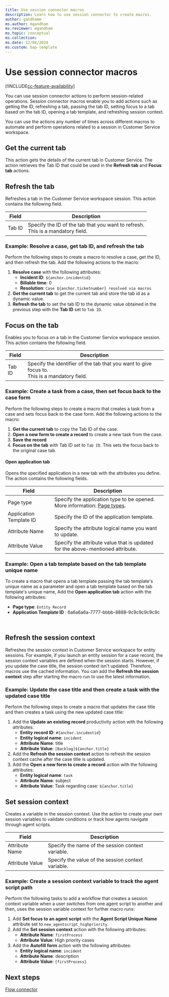 ```yaml
---
title: Use session connector macros
description: Learn how to use session connector to create macros.
author: gandhamm
ms.author: mgandham
ms.reviewer: mgandham
ms.topic: conceptual 
ms.collection: 
ms.date: 12/04/2024
ms.custom: bap-template 
---
```


# Use session connector macros

[!INCLUDE[cc-feature-availability](../../includes/cc-feature-availability.md)]

You can use session connector actions to perform session-related operations. Session connector macros enable you to add actions such as getting the ID, refreshing a tab, passing the tab ID, setting focus to a tab based on the tab ID, opening a tab template, and refreshing session context.

You can use the actions any number of times across different macros to automate and perform operations related to a session in Customer Service workspace.

## Get the current tab 

This action gets the details of the current tab in Customer Service. The action retrieves the Tab ID that could be used in the **Refresh tab** and **Focus tab** actions.

## Refresh the tab

Refreshes a tab in the Customer Service workspace session. This action contains the following field.

   | Field | Description |
   |-----------------|-----------------------------|
   | Tab ID | Specify the ID of the tab that you want to refresh. <br> This is a mandatory field.| 

### Example: Resolve a case, get tab ID, and refresh the tab

Perform the following steps to create a macro to resolve a case, get the ID, and then refresh the tab. Add the following actions to the macro:

1. **Resolve case** with the following attributes: 
    - **Incident ID**: `${anchor.incidentid}`
    - **Billable time**: 0
    - **Resolution**: `Case ${anchor.ticketnumber} resolved via macros`
1. **Get the current tab** to get the current tab and store the tab id as a dynamic value.
1. **Refresh the tab** to set the tab ID to the dynamic value obtained in the previous step with the **Tab ID** set to `Tab ID`.
 
## Focus on the tab

Enables you to focus on a tab in the Customer Service workspace session. This action contains the following field.

   | Field | Description | 
   |-----------------|-----------------------------|
   | Tab ID | Specify the identifier of the tab that you want to give focus to. <br> This is a mandatory field.|

### Example: Create a task from a case, then set focus back to the case form

Perform the following steps to create a macro that creates a task from a case and sets focus back to the case form. Add the following actions to the macro:
1. **Get the current tab** to copy the Tab ID of the case.
1. **Open a new form to create a record** to create a new task from the case. 
1. **Save the record** 
1. **Focus on the tab** with Tab ID set to `Tab ID`. This sets the focus back to the original case tab.


#### Open application tab

Opens the specified application in a new tab with the attributes you define. The action contains the following fields.

   | Field | Description | 
   |-----------------|-----------------------------|
   | Page type | Specify  the application type to be opened. More information: [Page types](application-tab-templates.md#page-types).  |
   | Application Template ID  | Specify the ID of the application template.|
   | Attribute Name | Specify the attribute logical name you want to update.| 
   | Attribute Value | Specify the attribute value that is updated for the above-mentioned attribute. | 

### Example: Open a tab template based on the tab template unique name

To create a macro that opens a tab template passing the tab template's unique name as a parameter and open a tab template based on the tab template's unique name, Add the **Open application tab** action with the following attributes: 
 - **Page type**: `Entity Record`
 - **Application Template ID** : 6a6a6a6a-7777-bbbb-8888-9c9c9c9c9c9c

 
## Refresh the session context

Refreshes the session context in Customer Service workspace for entity sessions. For example, if you launch an entity session for a case record, the session context variables are defined when the session starts. However, if you update the case title, the session context isn't updated. Therefore, macros use the cached information. You can add the **Refresh the session context** step after starting the macro run to use the latest information.

### Example: Update the case title and then create a task with the updated case title 

Perform the following steps to create a macro that updates the case title and then creates a task using the new updated case title:
1. Add the **Update an existing record** productivity action with the following attributes:
    - **Entity record ID**: `#{anchor.incidentid}`
    - **Entity logical name**: `incident`
    - **Attribute Name**: title
    - **Attribute Value**: `[Backlog]${anchor.title}`
1. Add the **Refresh the session context** action to refresh the session context cache after the case title is updated.
1. Add the **Open a new form to create a record** action with the following attributes:
      - **Entity logical name**: `task`
      - **Attribute Name**: subject
      - **Attribute Value**: Task regarding case: `${anchor.title}`

## Set session context 

Creates a variable in the session context. Use the action to create your own session variables to validate conditions or track how agents navigate through agent scripts. 

   | Field | Description | 
   |-----------------|-----------------------------|
   | Attribute Name | Specify the name of the session context variable.  | 
   | Attribute Value | Specify the value of the session context variable. | 

### Example: Create a session context variable to track the agent script path 

Perform the following tasks to add a workflow that creates a session context variable when a user switches from one agent script to another and then, uses the session variable context for further macro runs:
1. Add **Set focus to an agent script** with the **Agent Script Unique Name** attribute set to `new_agentscript_highpriority`.
1. Add the **Set session context** action with the following attributes:
    - **Attribute Name**: `firstProcess`
    - **Attribute Value**: High priority cases
1. Add the **Autofill form** action with the following attributes:
     - **Entity logical name**: `incident`
     - **Attribute Name**: description
     - **Attribute Value**: `{firstProcess}`

## Next steps

[Flow connector](macro-flow-connector.md)